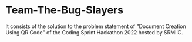 # Team-The-Bug-Slayers
It consists of the solution to the problem statement of "Document Creation Using QR Code" of the Coding Sprint Hackathon 2022 hosted by SRMIIC.

